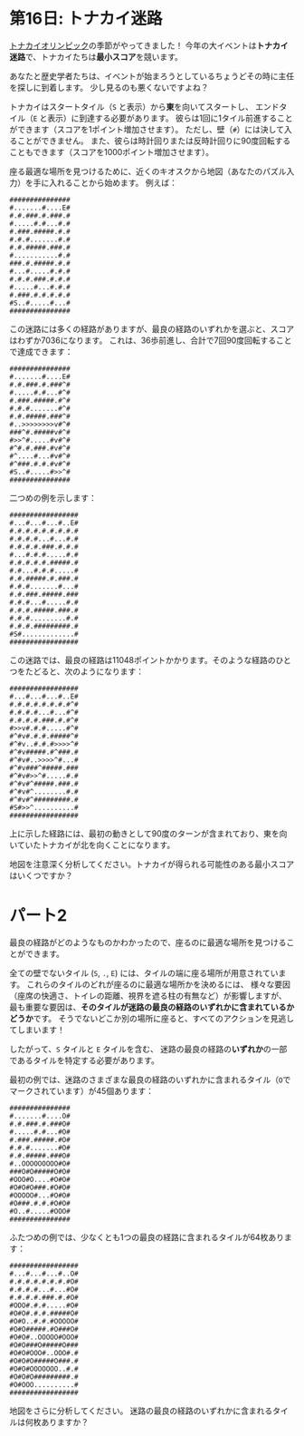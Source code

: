 # 第16日: トナカイ迷路

[トナカイオリンピック](../../2015/day14/quiz.md)の季節がやってきました！
今年の大イベントは**トナカイ迷路**で、トナカイたちは**最小スコア**を競います。

あなたと歴史学者たちは、イベントが始まろうとしているちょうどその時に主任を探しに到着します。
少し見るのも悪くないですよね？

トナカイはスタートタイル（`S` と表示）から**東**を向いてスタートし、
エンドタイル（`E` と表示）に到達する必要があります。
彼らは1回に1タイル前進することができます（スコアを1ポイント増加させます）。
ただし、壁（`#`）には決して入ることができません。
また、彼らは時計回りまたは反時計回りに90度回転することもできます（スコアを1000ポイント増加させます）。

座る最適な場所を見つけるために、近くのキオスクから地図（あなたのパズル入力）を手に入れることから始めます。
例えば：

```
###############
#.......#....E#
#.#.###.#.###.#
#.....#.#...#.#
#.###.#####.#.#
#.#.#.......#.#
#.#.#####.###.#
#...........#.#
###.#.#####.#.#
#...#.....#.#.#
#.#.#.###.#.#.#
#.....#...#.#.#
#.###.#.#.#.#.#
#S..#.....#...#
###############
```

この迷路には多くの経路がありますが、最良の経路のいずれかを選ぶと、スコアはわずか7036になります。
これは、36歩前進し、合計で7回90度回転することで達成できます：

```
###############
#.......#....E#
#.#.###.#.###^#
#.....#.#...#^#
#.###.#####.#^#
#.#.#.......#^#
#.#.#####.###^#
#..>>>>>>>>v#^#
###^#.#####v#^#
#>>^#.....#v#^#
#^#.#.###.#v#^#
#^....#...#v#^#
#^###.#.#.#v#^#
#S..#.....#>>^#
###############
```

二つめの例を示します：

```
#################
#...#...#...#..E#
#.#.#.#.#.#.#.#.#
#.#.#.#...#...#.#
#.#.#.#.###.#.#.#
#...#.#.#.....#.#
#.#.#.#.#.#####.#
#.#...#.#.#.....#
#.#.#####.#.###.#
#.#.#.......#...#
#.#.###.#####.###
#.#.#...#.....#.#
#.#.#.#####.###.#
#.#.#.........#.#
#.#.#.#########.#
#S#.............#
#################
```

この迷路では、最良の経路は11048ポイントかかります。そのような経路のひとつをたどると、次のようになります：

```
#################
#...#...#...#..E#
#.#.#.#.#.#.#.#^#
#.#.#.#...#...#^#
#.#.#.#.###.#.#^#
#>>v#.#.#.....#^#
#^#v#.#.#.#####^#
#^#v..#.#.#>>>>^#
#^#v#####.#^###.#
#^#v#..>>>>^#...#
#^#v###^#####.###
#^#v#>>^#.....#.#
#^#v#^#####.###.#
#^#v#^........#.#
#^#v#^#########.#
#S#>>^..........#
#################
```

上に示した経路には、最初の動きとして90度のターンが含まれており、東を向いていたトナカイが北を向くことになります。

地図を注意深く分析してください。トナカイが得られる可能性のある最小スコアはいくつですか？

# パート2

最良の経路がどのようなものかわかったので、座るのに最適な場所を見つけることができます。

全ての壁でないタイル (`S`, `.`, `E`) には、タイルの端に座る場所が用意されています。
これらのタイルのどれが座るのに最適な場所かを決めるには、
様々な要因（座席の快適さ、トイレの距離、視界を遮る柱の有無など）が影響しますが、
最も重要な要因は、**そのタイルが迷路の最良の経路のいずれかに含まれているかどうか**です。
そうでないどこか別の場所に座ると、すべてのアクションを見逃してしまいます！

したがって、`S` タイルと `E` タイルを含む、
迷路の最良の経路の**いずれか**の一部であるタイルを特定する必要があります。

最初の例では、迷路のさまざまな最良の経路のいずれかに含まれるタイル（`O`でマークされています）が45個あります：

```
###############
#.......#....O#
#.#.###.#.###O#
#.....#.#...#O#
#.###.#####.#O#
#.#.#.......#O#
#.#.#####.###O#
#..OOOOOOOOO#O#
###O#O#####O#O#
#OOO#O....#O#O#
#O#O#O###.#O#O#
#OOOOO#...#O#O#
#O###.#.#.#O#O#
#O..#.....#OOO#
###############
```

ふたつめの例では、少なくとも1つの最良の経路に含まれるタイルが64枚あります：

```
#################
#...#...#...#..O#
#.#.#.#.#.#.#.#O#
#.#.#.#...#...#O#
#.#.#.#.###.#.#O#
#OOO#.#.#.....#O#
#O#O#.#.#.#####O#
#O#O..#.#.#OOOOO#
#O#O#####.#O###O#
#O#O#..OOOOO#OOO#
#O#O###O#####O###
#O#O#OOO#..OOO#.#
#O#O#O#####O###.#
#O#O#OOOOOOO..#.#
#O#O#O#########.#
#O#OOO..........#
#################
```

地図をさらに分析してください。
迷路の最良の経路のいずれかに含まれるタイルは何枚ありますか？
